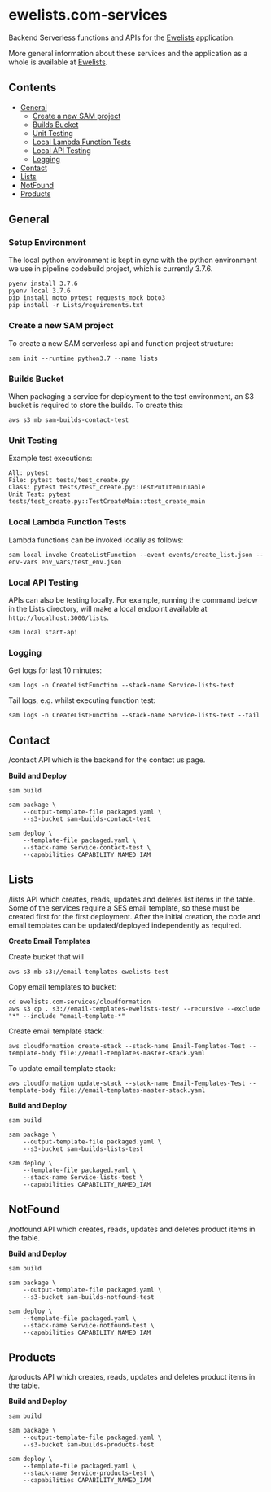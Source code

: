 # ewelists.com-services
Backend Serverless functions and APIs for the [Ewelists](https://github.com/Ewelists/ewelists.com) application.

More general information about these services and the application as a whole is available at [Ewelists](https://github.com/Ewelists/ewelists.com).


## Contents

- [General](#general)
  - [Create a new SAM project](#create-a-new-sam-project)
  - [Builds Bucket](#builds-bucket)
  - [Unit Testing](#unit-testing)
  - [Local Lambda Function Tests](#local-lambda-function-tests)
  - [Local API Testing](#local-api-testing)
  - [Logging](#logging)
- [Contact](#contact)
- [Lists](#lists)
- [NotFound](#notfound)
- [Products](#products)


## General

### Setup Environment
The local python environment is kept in sync with the python environment we use in pipeline codebuild project, which is currently 3.7.6.
```
pyenv install 3.7.6
pyenv local 3.7.6
pip install moto pytest requests_mock boto3
pip install -r Lists/requirements.txt
```

### Create a new SAM project

To create a new SAM serverless api and function project structure:
```
sam init --runtime python3.7 --name lists
```

### Builds Bucket

When packaging a service for deployment to the test environment, an S3 bucket is required to store the builds.  To create this:
```
aws s3 mb sam-builds-contact-test
```

### Unit Testing
Example test executions:
```
All: pytest
File: pytest tests/test_create.py
Class: pytest tests/test_create.py::TestPutItemInTable
Unit Test: pytest tests/test_create.py::TestCreateMain::test_create_main
```

### Local Lambda Function Tests
Lambda functions can be invoked locally as follows:
```
sam local invoke CreateListFunction --event events/create_list.json --env-vars env_vars/test_env.json
```

### Local API Testing
APIs can also be testing locally.  For example, running the command below in the Lists directory, will make a local endpoint available at `http://localhost:3000/lists`.
```
sam local start-api
```

### Logging
Get logs for last 10 minutes:
```
sam logs -n CreateListFunction --stack-name Service-lists-test
```

Tail logs, e.g. whilst executing function test:
```
sam logs -n CreateListFunction --stack-name Service-lists-test --tail
```


## Contact

/contact API which is the backend for the contact us page.

**Build and Deploy**

```
sam build

sam package \
    --output-template-file packaged.yaml \
    --s3-bucket sam-builds-contact-test

sam deploy \
    --template-file packaged.yaml \
    --stack-name Service-contact-test \
    --capabilities CAPABILITY_NAMED_IAM
```

## Lists
/lists API which creates, reads, updates and deletes list items in the table.  Some of the services require a SES email template, so these must be created first for the first deployment.  After the initial creation, the code and email templates can be updated/deployed independently as required.

**Create Email Templates**

Create bucket that will
```
aws s3 mb s3://email-templates-ewelists-test
```

Copy email templates to bucket:
```
cd ewelists.com-services/cloudformation
aws s3 cp . s3://email-templates-ewelists-test/ --recursive --exclude "*" --include "email-template-*"
```

Create email template stack:
```
aws cloudformation create-stack --stack-name Email-Templates-Test --template-body file://email-templates-master-stack.yaml
```

To update email template stack:
```
aws cloudformation update-stack --stack-name Email-Templates-Test --template-body file://email-templates-master-stack.yaml
```

**Build and Deploy**

```
sam build

sam package \
    --output-template-file packaged.yaml \
    --s3-bucket sam-builds-lists-test

sam deploy \
    --template-file packaged.yaml \
    --stack-name Service-lists-test \
    --capabilities CAPABILITY_NAMED_IAM
```

## NotFound
/notfound API which creates, reads, updates and deletes product items in the table.

**Build and Deploy**

```
sam build

sam package \
    --output-template-file packaged.yaml \
    --s3-bucket sam-builds-notfound-test

sam deploy \
    --template-file packaged.yaml \
    --stack-name Service-notfound-test \
    --capabilities CAPABILITY_NAMED_IAM
```

## Products
/products API which creates, reads, updates and deletes product items in the table.

**Build and Deploy**

```
sam build

sam package \
    --output-template-file packaged.yaml \
    --s3-bucket sam-builds-products-test

sam deploy \
    --template-file packaged.yaml \
    --stack-name Service-products-test \
    --capabilities CAPABILITY_NAMED_IAM
```
